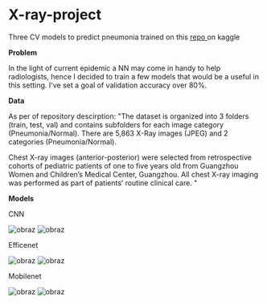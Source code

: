 # X-ray-project
Three CV models to predict pneumonia trained on this <a href = "https://www.kaggle.com/datasets/paultimothymooney/chest-xray-pneumonia"> repo </a> on kaggle

<b> Problem </b>

In the light of current epidemic a NN may come in handy to help radiologists, hence I decided to train a few models that would be a useful in this setting. I've set a goal of validation accuracy over 80%.

<b> Data </b>

As per of repository descirption: 
"The dataset is organized into 3 folders (train, test, val) and contains subfolders for each image category (Pneumonia/Normal). There are 5,863 X-Ray images (JPEG) and 2 categories (Pneumonia/Normal).

Chest X-ray images (anterior-posterior) were selected from retrospective cohorts of pediatric patients of one to five years old from Guangzhou Women and Children’s Medical Center, Guangzhou. All chest X-ray imaging was performed as part of patients’ routine clinical care. "

<b> Models </b>

CNN

![obraz](https://user-images.githubusercontent.com/91603107/176996362-e978e9e7-b3cc-463f-bb25-0a5c0bf2f99a.png)
![obraz](https://user-images.githubusercontent.com/91603107/176996370-085e6edd-3193-440f-971f-14e192bb6ff0.png)


Efficenet

![obraz](https://user-images.githubusercontent.com/91603107/176995877-acd624e7-de3d-4bda-8ca5-2e0a4a64ee91.png)
![obraz](https://user-images.githubusercontent.com/91603107/176995879-37d8d583-10ed-4355-9daf-892b54ea79ce.png)

Mobilenet

![obraz](https://user-images.githubusercontent.com/91603107/176995890-4deddd5e-b374-49a8-af71-ba4656b51965.png)
![obraz](https://user-images.githubusercontent.com/91603107/176995891-8588badd-74aa-459a-8b7a-8a663276dfe2.png)


